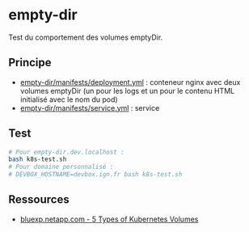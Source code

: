 # empty-dir

Test du comportement des volumes emptyDir.

## Principe

* [empty-dir/manifests/deployment.yml](empty-dir/manifests/deployment.yml) : conteneur nginx avec deux volumes emptyDir (un pour les logs et un pour le contenu HTML initialisé avec le nom du pod)
* [empty-dir/manifests/service.yml](empty-dir/manifests/service.yml) : service

## Test

```bash
# Pour empty-dir.dev.localhost :
bash k8s-test.sh
# Pour domaine personnalisé :
# DEVBOX_HOSTNAME=devbox.ign.fr bash k8s-test.sh
```

## Ressources

* [bluexp.netapp.com - 5 Types of Kubernetes Volumes](https://bluexp.netapp.com/blog/cvo-blg-5-types-of-kubernetes-volumes-and-how-to-work-with-them)
